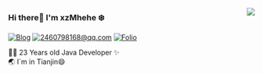 <!--
**xzMhehe/xzMhehe** is a ✨ _special_ ✨ repository because its `README.md` (this file) appears on your GitHub profile.

Here are some ideas to get you started:

- 🔭 I’m currently working on ...
- 🌱 I’m currently learning ...
- 👯 I’m looking to collaborate on ...
- 🤔 I’m looking for help with ...
- 💬 Ask me about ...
- 📫 How to reach me: ...
- 😄 Pronouns: ...
- ⚡ Fun fact: ...
-->

<a href="https://github.com/xzMhehe"><img align='right' src="https://github-readme-stats.vercel.app/api?username=xzMhehe&show_icons=true"></a>

### Hi there👋 I'm xzMhehe :snowflake:

[![Blog](http://image.codingce.com.cn/blog/20200819/102828838.svg)](https://i.codingce.com.cn/)
[![2460798168@qq.com](![mark](http://image.codingce.com.cn/blog/20200819/103737790.svg))](mailto:2460798168@qq.com)
[![Folio](https://img.shields.io/badge/Folio-%20-orange?logo=fandango)](https://folio.winterchen.com)
<!--
[![Photos](https://img.shields.io/badge/%20Photography-%20-blue?logo=pivotal-tracker)](https://photo.winterchen.com)

-->
  
 👨‍💻 23 Years old Java Developer  ✨                           
 :earth_asia: I`m in Tianjin😄                                  
